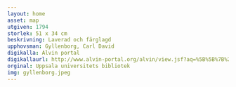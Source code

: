 ```yaml
---
layout: home
asset: map
utgiven: 1794
storlek: 51 x 34 cm
beskrivning: Laverad och färglagd
upphovsman: Gyllenborg, Carl David
digikalla: Alvin portal
digikallaurl: http://www.alvin-portal.org/alvin/view.jsf?aq=%5B%5B%7B%22A_FQ%22%3A%22Kristinestad%22%7D%5D%5D&c=3&aqe=%5B%5D&af=%5B%5D&searchType=CARTOGRAPHIC&query=Kristinestad&pid=alvin-record%3A83034&dswid=2249#alvin-record%3A83034
orginal: Uppsala universitets bibliotek
img: gyllenborg.jpeg
---
```

